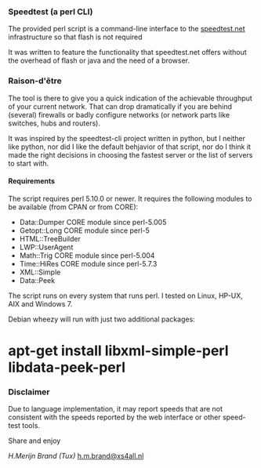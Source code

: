 ### Speedtest (a perl CLI)

The provided perl script is a command-line interface to the
[speedtest.net](http://www.speedtest.net/) infrastructure so that
flash is not required

It was written to feature the functionality that speedtest.net offers
without the overhead of flash or java and the need of a browser.

### Raison-d'être

The tool is there to give you a quick indication of the achievable
throughput of your current network. That can drop dramatically if
you are behind (several) firewalls or badly configure networks (or
network parts like switches, hubs and routers).

It was inspired by the speedtest-cli project written in python, but
I neither like python, nor did I like the default behjavior of
that script, nor do I think it made the right decisions in choosing
the fastest server or the list of servers to start with.

#### Requirements

The script requires perl 5.10.0 or newer. It requires the following
modules to be available (from CPAN or from CORE):

- Data::Dumper         CORE module since perl-5.005
- Getopt::Long         CORE module since perl-5
- HTML::TreeBuilder
- LWP::UserAgent
- Math::Trig           CORE module since perl-5.004
- Time::HiRes          CORE module since perl-5.7.3
- XML::Simple
- Data::Peek

The script runs on every system that runs perl. I tested on Linux,
HP-UX, AIX and Windows 7.

Debian wheezy will run with just two additional packages:

 # apt-get install libxml-simple-perl libdata-peek-perl

### Disclaimer

Due to language implementation, it may report speeds that are not
consistent with the speeds reported by the web interface or other
speed-test tools.

Share and enjoy

*H.Merijn Brand (Tux)*
h.m.brand@xs4all.nl
